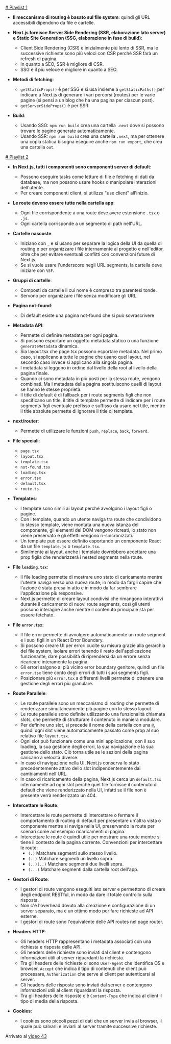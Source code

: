 [# Playlist 1](https://www.youtube.com/playlist?list=PLvnNG6eeZX0HqMCVBPTcuOtOgy_WvKvnR)

- **Il meccanismo di routing è basato sul file system**: quindi gli URL accessibili dipendono da file e cartelle.

- **Next.js fornisce Server Side Rendering (SSR, elaborazione lato server) e Static Site Generation (SSG, elaborazione in fase di build)**:
  - Client Side Rendering (CSR) è inizialmente più lento di SSR, ma le successive richieste sono più veloci con CSR perché SSR farà un refresh di pagina.
  - In quanto a SEO, SSR è migliore di CSR.
  - SSG è il più veloce e migliore in quanto a SEO.

- **Metodi di fetching**:
  - `getStaticProps()` è per SSG e si usa insieme a `getStaticPaths()` per indicare a Next.js di generare i vari percorsi (routes) per le varie pagine (si pensi a un blog che ha una pagina per ciascun post).
  - `getServerSideProps()` è per SSR.

- **Build**:
  - Usando SSG: `npm run build` crea una cartella `.next` dove si possono trovare le pagine generate automaticamente.
  - Usando SSR: `npm run build` crea una cartella `.next`, ma per ottenere una copia statica bisogna eseguire anche `npm run export`, che crea una cartella `out`.

[# Playlist 2](https://www.youtube.com/playlist?list=PLC3y8-rFHvwjOKd6gdf4QtV1uYNiQnruI)

- **In Next.js, tutti i componenti sono componenti server di default**:
  - Possono eseguire tasks come letture di file e fetching di dati da database, ma non possono usare hooks o manipolare interazioni dell'utente.
  - Per creare componenti client, si utilizza "use client" all'inizio.

- **Le route devono essere tutte nella cartella app**:
  - Ogni file corrispondente a una route deve avere estensione `.tsx` o `.js`.
  - Ogni cartella corrisponde a un segmento di path nell'URL.

- **Cartelle nascoste**:
  - Iniziano con `_` e si usano per separare la logica della UI da quella di routing e per organizzare i file internamente al progetto e nell'editor, oltre che per evitare eventuali conflitti con convenzioni future di Next.js.
  - Se si vuole usare l'underscore negli URL segments, la cartella deve iniziare con `%5F`.

- **Gruppi di cartelle**:
  - Composti da cartelle il cui nome è compreso tra parentesi tonde.
  - Servono per organizzare i file senza modificare gli URL.

- **Pagina not-found**:
  - Di default esiste una pagina not-found che si può sovrascrivere

- **Metadata API**:
  - Permette di definire metadata per ogni pagina.
  - Si possono esportare un oggetto metadata statico o una funzione `generateMetadata` dinamica.
  - Sia layout.tsx che page.tsx possono esportare metadata. Nel primo caso, si applicano a tutte le pagine che usano quel layout, nel secondo caso invece si applicano alla singola pagina.
  - I metadata si leggono in ordine dal livello della root al livello della pagina finale.
  - Quando ci sono metadata in più posti per la stessa route, vengono combinati. Ma i metadata della pagina sostituiscono quelli di layout se hanno le stesse proprietà.
  - Il title di default è di fallback per i route segments figli che non specificano un title, il title di template permette di indicare per i route segments figli eventuale prefisso e suffisso da usare nel title, mentre il title absolute permette di ignorare il title di template.

- **next/router**:
  - Permette di utilizzare le funzioni `push`, `replace`, `back`, `forward`.

- **File speciali**:
  - `page.tsx`
  - `layout.tsx`
  - `template.tsx`
  - `not-found.tsx`
  - `loading.tsx`
  - `error.tsx`
  - `default.tsx`
  - `route.ts`

- **Templates**:
  - I template sono simili ai layout perché avvolgono i layout figli o pagine.
  - Con i template, quando un utente naviga tra route che condividono lo stesso template, viene montata una nuova istanza del componente, gli elementi del DOM vengono ricreati, lo stato non viene preservato e gli effetti vengono ri-sincronizzati.
  - Un template può essere definito esportando un componente React da un file `template.js` o `template.tsx`.
  - Similmente ai layout, anche i template dovrebbero accettare una prop figlia che renderizzerà i nested segments nella route.

- **File `loading.tsx`**:
  - Il file loading permette di mostrare uno stato di caricamento mentre l'utente naviga verso una nuova route, in modo da fargli capire che l'azione è stata presa in atto e in modo da far sembrare l'applicazione più responsive.
  - Next.js permette di creare layout condivisi che rimangono interattivi durante il caricamento di nuovi route segments, così gli utenti possono interagire anche mentre il contenuto principale sta per essere fetchato.

- **File `error.tsx`**:
  - Il file error permette di avvolgere automaticamente un route segment e i suoi figli in un React Error Boundary.
  - Si possono creare UI per errori cucite su misura grazie alla gerarchia del file system, isolare errori tenendo il resto dell'applicazione funzionante, dare possibilità di riprendersi da un errore senza ricaricare interamente la pagina.
  - Gli errori salgono al più vicino error boundary genitore, quindi un file `error.tsx` tiene conto degli errori di tutti i suoi segments figli.
  - Posizionare più `error.tsx` a differenti livelli permette di ottenere una gestione degli errori più granulare.

- **Route Parallele**:
  - Le route parallele sono un meccanismo di routing che permette di renderizzare simultaneamente più pagine con lo stesso layout.
  - Le route parallele sono definite utilizzando una funzionalità chiamata slots, che permette di strutturare il contenuto in maniera modulare.
  - Per definire uno slot, si precede il nome della cartella con una `@`, quindi ogni slot viene automaticamente passato come prop al suo relativo file `layout.tsx`.
  - Ogni slot può funzionare come una mini applicazione, con il suo loading, la sua gestione degli errori, la sua navigazione e la sua gestione dello stato. Ciò torna utile se le sezioni della pagina caricano a velocità diverse.
  - In caso di navigazione nella UI, Next.js conserva lo stato precedentemente attivo dello slot indipendentemente dai cambiamenti nell'URL.
  - In caso di ricaricamento della pagina, Next.js cerca un `default.tsx` internamente ad ogni slot perché quel file fornisce il contenuto di default che viene renderizzato nella UI, infatti se il file non è presente verrà renderizzato un 404.

- **Intercettare le Route**:
  - Intercettare le route permette di intercettare o fermare il comportamento di routing di default per presentare un'altra vista o componente mentre si naviga nella UI, preservando la route per scenari come ad esempio ricaricamenti di pagina.
  - Intercettare le route è quindi utile per mostrare una route mentre si tiene il contesto della pagina corrente. Convenzioni per intercettare le route:
    - `(.)` Matchare segmenti sullo stesso livello.
    - `(..)` Matchare segmenti un livello sopra.
    - `(..)(..)` Matchare segmenti due livelli sopra.
    - `(...)` Matchare segmenti dalla cartella root dell'app.

- **Gestori di Route**:
  - I gestori di route vengono eseguiti lato server e permettono di creare degli endpoint RESTful, in modo da dare il totale controllo sulla risposta.
  - Non c'è l'overhead dovuto alla creazione e configurazione di un server separato, ma è un ottimo modo per fare richieste ad API esterne.
  - I gestori di route sono l'equivalente delle API routes nel page router.

- **Headers HTTP**:
  - Gli headers HTTP rappresentano i metadata associati con una richiesta e risposta delle API.
  - Gli headers delle richieste sono inviati dal client e contengono informazioni utili al server riguardanti la richiesta.
  - Tra gli headers delle richieste ci sono `User-Agent` che identifica OS e browser, `Accept` che indica il tipo di contenuti che client può processare, `Authorization` che serve al client per autenticarsi al server.
  - Gli headers delle risposte sono inviati dal server e contengono informazioni utili al client riguardanti la risposta.
  - Tra gli headers delle risposte c'è `Content-Type` che indica al client il tipo di media della risposta.

- **Cookies**:
  - I cookies sono piccoli pezzi di dati che un server invia al browser, il quale può salvarli e inviarli al server tramite successive richieste.

Arrivato al [video 43](https://www.youtube.com/watch?v=5_cJFYZSiDM&list=PLC3y8-rFHvwjOKd6gdf4QtV1uYNiQnruI&index=43)
